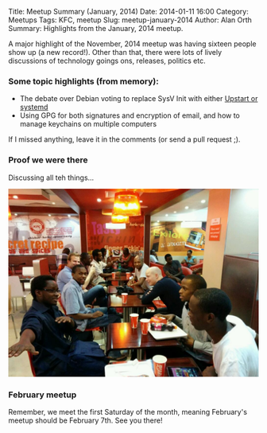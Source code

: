 Title: Meetup Summary (January, 2014)
Date: 2014-01-11 16:00
Category: Meetups
Tags: KFC, meetup
Slug: meetup-january-2014
Author: Alan Orth
Summary: Highlights from the January, 2014 meetup.

A major highlight of the November, 2014 meetup was having sixteen people show up (a new record!).  Other than that, there were lots of lively discussions of technology goings ons, releases, politics etc.

### Some topic highlights (from memory):

* The debate over Debian voting to replace SysV Init with either [Upstart or systemd](http://slashdot.org/story/13/10/28/1621219/debian-to-replace-sysvinit-switch-to-systemd-or-upstart)
* Using GPG for both signatures and encryption of email, and how to manage keychains on multiple computers

If I missed anything, leave it in the comments (or send a pull request ;).

### Proof we were there
Discussing all teh things...

![Group shot](/images/meetup-january-2014.jpg "Nairobi GNU/Linux Users Group members")

### February meetup
Remember, we meet the first Saturday of the month, meaning February's meetup should be February 7th.  See you there!
